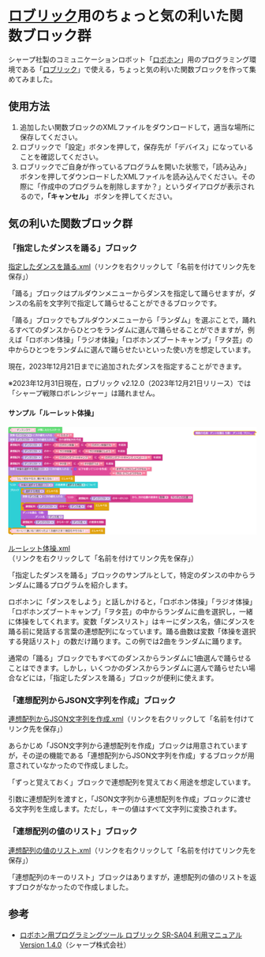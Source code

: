 # [ロブリック](https://robohon.com/apps/robrick.php)用のちょっと気の利いた関数ブロック群

シャープ社製のコミュニケーションロボット「[ロボホン](https://robohon.com/)」用のプログラミング環境である「[ロブリック](https://robohon.com/apps/robrick.php)」で使える，ちょっと気の利いた関数ブロックを作って集めてみました。

## 使用方法

1. 追加したい関数ブロックのXMLファイルをダウンロードして，適当な場所に保存してください。
1. ロブリックで「設定」ボタンを押して，保存先が「デバイス」になっていることを確認してください。
1. ロブリックでご自身が作っているプログラムを開いた状態で，「読み込み」ボタンを押してダウンロードしたXMLファイルを読み込んでください。その際に「作成中のプログラムを削除しますか？」というダイアログが表示されるので，**「キャンセル」** ボタンを押してください。

## 気の利いた関数ブロック群

### 「指定したダンスを踊る」ブロック

[指定したダンスを踊る.xml](https://github.com/3110/robrick-convenience-functions/raw/main/%E6%8C%87%E5%AE%9A%E3%81%97%E3%81%9F%E3%83%80%E3%83%B3%E3%82%B9%E3%82%92%E8%B8%8A%E3%82%8B.xml)（リンクを右クリックして「名前を付けてリンク先を保存」）

「踊る」ブロックはプルダウンメニューからダンスを指定して踊らせますが，ダンスの名前を文字列で指定して踊らせることができるブロックです。

「踊る」ブロックでもプルダウンメニューから「ランダム」を選ぶことで，踊れるすべてのダンスからひとつをランダムに選んで踊らせることができますが，例えば「ロボホン体操」「ラジオ体操」「ロボホンズブートキャンプ」「ヲタ芸」の中からひとつをランダムに選んで踊らせたいといった使い方を想定しています。

現在，2023年12月21日までに追加されたダンスを指定することができます。

※2023年12月31日現在，ロブリック v2.12.0（2023年12月21日リリース）では「シャープ戦隊ロボレンジャー」は踊れません。

#### サンプル「ルーレット体操」

![ルーレット体操のプログラム](/images/%E3%83%AB%E3%83%BC%E3%83%AC%E3%83%83%E3%83%88%E4%BD%93%E6%93%8D.png)

[ルーレット体操.xml](https://github.com/3110/robrick-convenience-functions/raw/main/samples/%E3%83%AB%E3%83%BC%E3%83%AC%E3%83%83%E3%83%88%E4%BD%93%E6%93%8D.xml)（リンクを右クリックして「名前を付けてリンク先を保存」）

「指定したダンスを踊る」ブロックのサンプルとして，特定のダンスの中からランダムに踊るプログラムを紹介します。

ロボホンに「ダンスをしよう」と話しかけると，「ロボホン体操」「ラジオ体操」「ロボホンズブートキャンプ」「ヲタ芸」の中からランダムに曲を選択し，一緒に体操をしてくれます。変数「ダンスリスト」はキーにダンス名，値にダンスを踊る前に発話する言葉の連想配列になっています。踊る曲数は変数「体操を選択する発話リスト」の数だけ踊ります。この例では2曲をランダムに踊ります。

通常の「踊る」ブロックでもすべてのダンスからランダムに1曲選んで踊らせることはできます。しかし，いくつかのダンスからランダムに選んで踊らせたい場合などには，「指定したダンスを踊る」ブロックが便利に使えます。

### 「連想配列からJSON文字列を作成」ブロック

[連想配列からJSON文字列を作成.xml](https://github.com/3110/robrick-convenience-functions/raw/main/%E9%80%A3%E6%83%B3%E9%85%8D%E5%88%97%E3%81%8B%E3%82%89JSON%E6%96%87%E5%AD%97%E5%88%97%E3%82%92%E4%BD%9C%E6%88%90.xml)（リンクを右クリックして「名前を付けてリンク先を保存」）

あらかじめ「JSON文字列から連想配列を作成」ブロックは用意されていますが，その逆の機能である「連想配列からJSON文字列を作成」するブロックが用意されていなかったので作成しました。

「ずっと覚えておく」ブロックで連想配列を覚えておく用途を想定しています。

引数に連想配列を渡すと，「JSON文字列から連想配列を作成」ブロックに渡せる文字列を生成します。ただし，キーの値はすべて文字列に変換されます。

### 「連想配列の値のリスト」ブロック

[連想配列の値のリスト.xml](https://github.com/3110/robrick-convenience-functions/raw/main/%E9%80%A3%E6%83%B3%E9%85%8D%E5%88%97%E3%81%AE%E5%80%A4%E3%81%AE%E3%83%AA%E3%82%B9%E3%83%88.xml)（リンクを右クリックして「名前を付けてリンク先を保存」）

「連想配列のキーのリスト」ブロックはありますが，連想配列の値のリストを返すブロクがなかったので作成しました。

## 参考

* [ロボホン用プログラミングツール ロブリック SR-SA04 利用マニュアル Version 1.4.0](https://robohon.com/apps/robrick/robrick-manual_v1-4-0.pdf)（シャープ株式会社）
